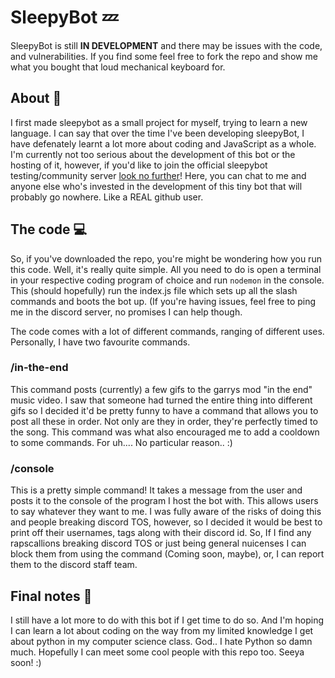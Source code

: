 # SleepyBot 💤
SleepyBot is still **IN DEVELOPMENT** and there may be issues with the code, and vulnerabilities. If you find some feel free to fork the repo and show me what you bought that loud mechanical keyboard for. 

## About 🤔
I first made sleepybot as a small project for myself, trying to learn a new language. I can say that over the time I've been developing sleepyBot, I have defenately learnt a lot more about coding and JavaScript as a whole. I'm currently not too serious about the development of this bot or the hosting of it, however, if you'd like to join the official sleepybot testing/community server [look no further](https://discord.gg/kAPnbR8H)! Here, you can chat to me and anyone else who's invested in the development of this tiny bot that will probably go nowhere. Like a REAL github user.
## The code 💻
So, if you've downloaded the repo, you're might be wondering how you run this code. Well, it's really quite simple. All you need to do is open a terminal in your respective coding program of choice and run ``nodemon`` in the console. This (should hopefully) run the index.js file which sets up all the slash commands and boots the bot up. (If you're having issues, feel free to ping me in the discord server, no promises I can help though.

The code comes with a lot of different commands, ranging of different uses. Personally, I have two favourite commands.
### /in-the-end
This command posts (currently) a few gifs to the garrys mod "in the end" music video. I saw that someone had turned the entire thing into different gifs so I decided it'd be pretty funny to have a command that allows you to post all these in order. Not only are they in order, they're perfectly timed to the song. This command was what also encouraged me to add a cooldown to some commands. For uh.... No particular reason.. :)
### /console
This is a pretty simple command! It takes a message from the user and posts it to the console of the program I host the bot with. This allows users to say whatever they want to me. I was fully aware of the risks of doing this and people breaking discord TOS, however, so I decided it would be best to print off their usernames, tags along with their discord id. So, If I find any rapscallions breaking discord TOS or just being general nuicenses I can block them from using the command (Coming soon, maybe), or, I can report them to the discord staff team.
## Final notes 📓
I still have a lot more to do with this bot if I get time to do so. And I'm hoping I can learn a lot about coding on the way from my limited knowledge I get about python in my computer science class. God.. I hate Python so damn much. Hopefully I can meet some cool people with this repo too. Seeya soon! :)

